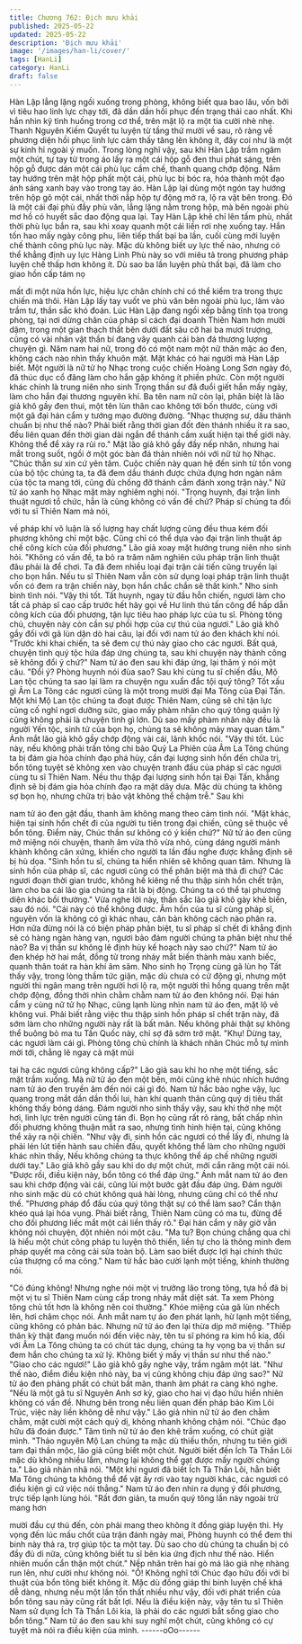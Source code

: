 ```yaml
---
title: Chương 762: Địch mưu khải
published: 2025-05-22
updated: 2025-05-22
description: 'Địch mưu khải'
image: '/images/han-li/cover/'
tags: [HanLi]
category: HanLi
draft: false
---
```


Hàn Lập lẳng lặng ngồi xuống trong phòng, không biết qua bao
lâu, vốn bởi vì tiêu hao linh lực chạy tới, đã dần dần hồi phục đến
trạng thái cao nhất.
Khi hắn nhìn kỹ tình huống trong cơ thể, trên mặt lộ ra một tia
cười nhè nhẹ.
Thanh Nguyên Kiếm Quyết tu luyện từ tầng thứ mười về sau, rõ
ràng về phương diện hồi phục linh lực cảm thấy tăng lên không ít,
đây coi như là một sự kinh hỉ ngoài ý muốn.
Trong lòng nghĩ vậy, sau khi Hàn Lập trầm ngâm một chút, tự tay
từ trong áo lấy ra một cái hộp gỗ đen thui phát sáng, trên hộp gỗ
được dán một cái phù lục cầm chế, thanh quang chớp động.
Nắm tay hướng trên mặt hộp phất một cái, phù lục bị bóc ra, hóa
thành một đạo ánh sáng xanh bay vào trong tay áo.
Hàn Lập lại dùng một ngón tay hướng trên hộp gõ một cái, nhất
thời nắp hộp tự động mở ra, lộ ra vật bên trong.
Đó là một cái đại phù đầy phù văn, lẳng lặng nằm trong hộp, mà
bên ngoài phù mơ hồ có huyết sắc dao động qua lại.
Tay Hàn Lập khẽ chỉ lên tấm phù, nhất thời phù lục bắn ra, sau
khi xoay quanh một cái liền rơi nhẹ xuống tay.
Hắn tốn hao mấy ngày công phu, liên tiếp thất bại ba lần, cuối
cùng mới luyện chế thành công phù lục này. Mặc dù không biết uy
lực thế nào, nhưng có thể khẳng định uy lực Hàng Linh Phù này
so với miêu tả trong phương pháp luyện chế thấp hơn không ít.
Dù sao ba lần luyện phù thất bại, đã làm cho giao hồn cấp tám nọ

mất đi một nửa hồn lực, hiệu lực chân chính chỉ có thể kiểm tra
trong thực chiến mà thôi.
Hàn Lập lấy tay vuốt ve phù văn bên ngoài phù lục, lâm vào trầm
tư, thần sắc khó đoán.
Lúc Hàn Lập đang ngồi xếp bằng tĩnh tọa trong phòng, tại nơi
dừng chân của pháp sĩ cách đại doanh Thiên Nam hơn mười
dặm, trong một gian thạch thất bên dưới đất sâu cỡ hai ba mươi
trượng, cũng có vài nhân vật thần bí đang vây quanh cái bàn đá
thương lượng chuyện gì.
Năm nam hai nữ, trong đó có một nam một nữ thân mặc áo đen,
không cách nào nhìn thấy khuôn mặt.
Mặt khác có hai người mà Hàn Lập biết. Một người là nữ tử họ
Nhạc trong cuộc chiến Hoàng Long Sơn ngày đó, đã thúc dục cổ
đăng làm cho hắn gặp không ít phiền phức. Còn một người khác
chính là trung niên nho sinh Trọng thần sư đã đuổi giết hắn mấy
ngày, làm cho hắn đại thương nguyên khí.
Ba tên nam nữ còn lại, phân biệt là lão giả khô gầy đen thui, một
tên lùn thân cao không tới bốn thước, cùng với một gã đại hán
cẩm y tướng mạo đường đường.
"Nhạc thượng sư, dầu thánh chuẩn bị như thế nào? Phải biết rằng
thời gian đốt đèn thánh nhiều ít ra sao, đều liên quan đến thời
gian dài ngắn để thánh cầm xuất hiện tại thế giới này. Không thể
để xảy ra rủi ro." Mặt lão giả khô gầy đầy nếp nhăn, nhưng hai
mắt trong suốt, ngồi ở một góc bàn đá thản nhiên nói với nữ tử họ
Nhạc.
"Chúc thần sư xin cứ yên tâm. Cuộc chiến này quan hệ đến sinh
tử tồn vong của bộ tộc chúng ta, ta đã đem dầu thánh được chứa
đựng hơn ngàn năm của tộc ta mang tới, cũng đủ chống đỡ thánh
cầm đánh xong trận này." Nữ tử áo xanh họ Nhạc mặt mày
nghiêm nghị nói.
"Trọng huynh, đại trận linh thuật ngươi tổ chức, hẳn là cũng không
có vấn đề chứ? Pháp sĩ chúng ta đối với tu sĩ Thiên Nam mà nói,

về pháp khí vô luận là số lượng hay chất lượng cũng đều thua
kém đối phương không chỉ một bậc. Cũng chỉ có thể dựa vào đại
trận linh thuật áp chế công kích của đối phương." Lão giả xoay
mặt hướng trung niên nho sinh hỏi.
"Không có vấn đề, ta bỏ ra trăm năm nghiên cứu pháp trận linh
thuật đâu phải là để chơi. Ta đã đem nhiều loại đại trận cải tiến
cũng truyền lại cho bọn hắn. Nếu tu sĩ Thiên Nam vẫn còn sử
dụng loại pháp trận linh thuật vốn có đem ra trận chiến này, bọn
hắn chắc chắn sẽ thất kinh." Nho sinh bình tĩnh nói.
"Vậy thì tốt. Tất huynh, ngay từ đầu hỗn chiến, ngươi làm cho tất
cả pháp sĩ cao cấp trước hết hãy gọi về Hư linh thú tấn công để
hấp dẫn công kích của đối phương, tận lực tiêu hao pháp lực của
tu sĩ. Phòng tông chủ, chuyện này còn cần sự phối hợp của cự
thú của ngươi." Lão giả khô gầy đối với gã lùn dặn dò hai câu, lại
đối với nam tử áo đen khách khí nói.
"Trước khi khai chiến, ta sẽ đem cự thú này giao cho các ngươi.
Bất quá, chuyện tình quý tộc hứa đáp ứng chúng ta, sau khi
chuyện này thành công sẽ không đổi ý chứ?" Nam tử áo đen sau
khi đáp ứng, lại thâm ý nói một câu.
"Đổi ý? Phòng huynh nói đùa sao? Sau khi cùng tu sĩ chiến đầu,
Mộ Lan tộc chúng ta sao lại làm ra chuyện ngu xuẩn đắc tội quý
tông? Tốt xấu gì Âm La Tông các ngươi cũng là một trong mười
đại Ma Tông của Đại Tấn. Một khi Mộ Lan tộc chúng ta đoạt được
Thiên Nam, cũng sẽ chỉ tận lực củng cố nghỉ ngơi dưỡng sức,
giao mấy phàm nhân cho quý tông quản lý cũng không phải là
chuyện tình gì lớn. Dù sao mấy phàm nhân này đều là người Yến
tộc, sinh tử của bọn họ, chúng ta sẽ không mảy may quan tâm."
Ánh mắt lão giả khô gầy chớp động vài cái, lãnh khốc nói.
"Vậy thì tốt. Lúc này, nếu không phải trấn tông chi bảo Quỷ La
Phiên của Âm La Tông chúng ta bị đám gia hỏa chính đạo phá
hủy, cần đại lượng sinh hồn đến chữa trị, bổn tông tuyệt sẽ không
xen vào chuyện tranh đấu của pháp sĩ các ngươi cùng tu sĩ Thiên
Nam. Nếu thu thập đại lượng sinh hồn tại Đại Tấn, khẳng định sẽ
bị đám gia hỏa chính đạo ra mặt dây dưa. Mặc dù chúng ta không
sợ bọn họ, nhưng chữa trị bảo vật không thể chậm trễ." Sau khi

nam tử áo đen gật đầu, thanh âm không mang theo cảm tình nói.
"Mặt khác, hiện tại sinh hồn chết đi của người tu tiên trong đại
chiến, cũng sẽ thuộc về bổn tông. Điểm này, Chúc thần sư không
có ý kiến chứ?" Nữ tử áo đen cũng mở miệng nói chuyện, thanh
âm vừa thô vừa nhỏ, cùng dáng người mảnh khành không cân
xứng, khiến cho người ta lần đầu nghe được khẳng định sẽ bị hù
dọa.
"Sinh hồn tu sĩ, chúng ta hiển nhiên sẽ không quan tâm. Nhưng là
sinh hồn của pháp sĩ, các ngươi cũng có thể phân biệt mà thả đi
chứ? Các ngươi đoạn thời gian trước, không hề kiêng nể thu thập
sinh hồn chết trận, làm cho ba cái lão gia chúng ta rất là bị động.
Chúng ta có thể tại phương diện khác bồi thường." Vừa nghe lời
này, thần sắc lão giả khô gày khẽ biến, sau đó nói.
"Cái này có thể không được. Âm hồn của tu sĩ cùng pháp sĩ,
nguyên vốn là không có gì khác nhau, căn bản không cách nào
phân ra. Hơn nữa đừng nói là có biện pháp phân biệt, tu sĩ pháp
sĩ chết đi khẳng định sẽ có hàng ngàn hàng vạn, ngươi bảo đám
người chúng ta phân biệt như thế nào? Ba vị thần sư không lẽ
định hủy kế hoạch này sao chứ?" Nam tử áo đen khép hờ hai
mắt, đồng tử trong nháy mắt biến thành màu xanh biếc, quanh
thân toát ra hàn khí âm sâm.
Nho sinh họ Trọng cùng gã lùn họ Tất thấy vậy, trong lòng thầm
tức giận, mặc dù chưa có cử động gì, nhưng một người thì ngân
mang trên người hơi lộ ra, một người thì hồng quang trên mặt
chớp động, đồng thời nhìn chằm chằm nam tử áo đen không nói.
Đại hán cẩm y cùng nữ tử họ Nhạc, cũng lạnh lùng nhìn nam tử
áo đen, mặt lộ vẻ không vui.
Phải biết rằng việc thu thập sinh hồn pháp sĩ chết trận này, đã
sớm làm cho những người này rất là bất mãn. Nếu không phải
thật sự không thể buông bỏ ma tu Tấn Quốc này, chỉ sợ đã sớm
trở mặt.
"Khụ! Dừng tay, các ngươi làm cái gì. Phòng tông chủ chính là
khách nhân Chúc mỗ tự mình mời tới, chẳng lẽ ngay cả mặt mũi

tại hạ các ngươi cũng không cấp?" Lão giả sau khi ho nhẹ một
tiếng, sắc mặt trầm xuống.
Mà nữ tử áo đen một bên, môi cũng khẽ nhúc nhích hướng nam
tử áo đen truyền âm đến nói cái gì đó.
Nam tử hắc bào nghe vậy, lục quang trong mắt dần dần thối lui,
hàn khí quanh thân cũng quỷ dị tiêu thất không thấy bóng dáng.
Đám người nho sinh thấy vậy, sau khi thở nhẹ một hơi, linh lực
trên người cũng tán đi.
Bọn họ cũng rất rõ ràng, bất chấp nhìn đối phương không thuận
mắt ra sao, nhưng tình hình hiện tại, cũng không thể xảy ra nội
chiến.
"Như vậy đi, sinh hồn các ngươi có thể lấy đi, nhưng là phải lén lút
tiến hành sau chiến đấu, quyết không thể làm cho những người
khác nhìn thấy, Nếu không chúng ta thực không thể áp chế những
người dưới tay." Lão giả khô gầy sau khi do dự một chút, mới cắn
răng một cái nói.
"Được rồi, điều kiện này, bổn tông có thể đáp ứng." Ánh mắt nam
tử áo đen sau khi chớp động vài cái, cũng lùi một bước gật đầu
đáp ứng.
Đám người nho sinh mặc dù có chút không quá hài lòng, nhưng
cũng chỉ có thể như thế.
"Phương pháp đổ đấu của quý tông thật sự có thể làm sao? Cẩn
thận khéo quá lại hóa vụng. Phải biết rằng, Thiên Nam cũng có
ma tu, đừng để cho đối phương liếc mắt một cái liền thấy rõ." Đại
hán cẩm y năy giờ vẫn không nói chuyện, đột nhiên nói một câu.
"Ma tu? Bọn chúng chẳng qua chỉ là hiểu một chút công pháp tu
luyện thô thiển, liền tự cho là thông minh đem pháp quyết ma
công cải sửa toàn bộ. Làm sao biết được lợi hại chính thức của
thượng cổ ma công." Nam tử hắc bào cười lạnh một tiếng, khinh
thường nói.

"Có đúng không! Nhưng nghe nói một vị trưởng lão trong tông,
tựa hồ đã bị một vị tu sĩ Thiên Nam cùng cấp trong nháy mắt diệt
sát. Ta xem Phòng tông chủ tốt hơn là không nên coi thường."
Khóe miệng của gã lùn nhếch lên, hơi châm chọc nói.
Ánh mắt nam tự áo đen phát lạnh, hừ lạnh một tiếng, cũng không
có phản bác.
Nhưng nữ tử áo đen lại thừa dịp mở miệng.
"Thiếp thân kỳ thật đang muốn nói đến việc này, tên tu sĩ phóng ra
kim hồ kia, đối với Âm La Tông chúng ta có chút tác dụng, chúng
ta hy vọng ba vị thần sư đem hắn cho chúng ta xử lý. Không biết ý
mấy vị thần sư như thế nào."
"Giao cho các ngươi!" Lão giả khô gầy nghe vậy, trầm ngâm một
lát.
"Như thế nào, điểm điều kiện nhỏ này, ba vị cũng không chịu đáp
ứng sao?" Nữ tử áo đen phảng phất có chút bất mãn, thanh âm
phát ra càng khó nghe. "Nếu là một gã tu sĩ Nguyên Anh sơ kỳ,
giao cho hai vị đạo hữu hiển nhiên không có vấn đề. Nhưng bên
trong nếu liên quan đến pháp bảo Kim Lôi Trúc, việc này liền
không dễ như vậy." Lão giả nhìn nữ tử áo đen chằm chằm, mặt
cười một cách quỷ dị, không nhanh không chậm nói.
"Chúc đạo hữu đã đoán được." Tâm tình nữ tử áo đen khẽ trầm
xuống, có chút giật mình.
"Thảo nguyên Mộ Lan chúng ta mặc dù thiếu thốn, nhưng tu tiên
giới tam đại thần mộc, lão giả cũng biết một chút. Người biết đến
Ích Tà Thần Lôi mặc dù không nhiều lắm, nhưng lại không thể gạt
được mấy người chúng ta." Lão giả nhàn nhã nói.
"Một khi ngươi đã biết Ích Tà Thần Lôi, hẳn biết Ma Tông chúng
ta không thể để vật ấy rơi vào tay người khác, các ngươi có điều
kiện gì cứ việc nói thẳng." Nam tử áo đen nhìn ra dụng ý đối
phương, trực tiếp lạnh lùng hỏi.
"Rất đơn giản, ta muốn quý tông lần này ngoài trừ mang hơn

mười đầu cự thú đến, còn phải mang theo không ít đồng giáp
luyện thi. Hy vọng đến lúc mấu chốt của trận đánh ngày mai,
Phòng huynh có thể đem thi binh này thả ra, trợ giúp tộc ta một
tay. Dù sao cho dù chúng ta chuẩn bị có đầy đủ di nữa, cũng
không biết tu sĩ bên kia ứng địch như thế nào. Hiển nhiên muốn
cẩn thận một chút." Nếp nhăn trên hai gò má lão giả nhẹ nhàng
run lên, như cười như không nói.
"Ồ! Không nghĩ tới Chúc đạo hữu đối với bí thuật của bổn tông
biết không ít. Mặc dù đồng giáp thi binh luyện chế khá dễ dàng,
nhưng nếu một lần tổn thất nhiều như vậy, đối với phát triển của
bổn tông sau này cũng rất bất lợi. Nếu là điều kiện này, vậy tên tu
sĩ Thiên Nam sử dụng Ích Tà Thần Lôi kia, là phải do các ngươi
bắt sống giao cho bổn tông." Nam tử áo đen sau khi suy nghĩ một
chút, cũng không có cự tuyệt mà nói ra điều kiện của mình.
------oOo------
